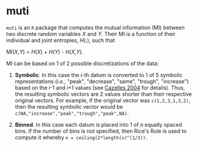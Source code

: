 # muti
`muti` is an `R` package that computes the mutual information (MI) between two discrete random variables _X_ and _Y_. Their MI is a function of their individual and joint entropies, _H_(.), such that

MI(_X_,_Y_) = _H_(_X_) + _H_(_Y_) - _H_(_X_,_Y_).

MI can be based on 1 of 2 possible discretizations of the data:

1. __Symbolic__. In this case the _i_-th datum is converted to 1 of 5 symbolic representations (_i.e._, "peak", "decrease", "same", "trough", "increase") based on the _i_-1 and _i_+1 values (see [Cazelles 2004](https://doi.org/10.1111/j.1461-0248.2004.00629.x) for details). Thus, the resulting symbolic vectors are 2 values shorter than their respective original vectors. For example, if the original vector was `c(1,2,3,1,3,2)`, then the resulting symbolic vector would be `c(NA,"increase","peak","trough","peak",NA)`.

2. __Binned__. In this case each datum is placed into 1 of _n_ equally spaced bins. If the number of bins is not specified, then Rice's Rule is used to compute it whereby `n = ceiling(2*length(x)^(1/3))`.


